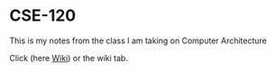 # CSE-120
This is my notes from the class I am taking on Computer Architecture

Click (here [Wiki](https://github.com/rsharma62/CSE-120/wiki))  or the wiki tab.
